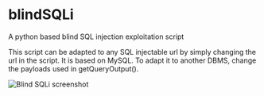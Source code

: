 # blindSQLi
A python based blind SQL injection exploitation script

This script can be adapted to any SQL injectable url by simply changing the url in the script.
It is based on MySQL. To adapt it to another DBMS, change the payloads used in getQueryOutput().

![Blind SQLi screenshot](https://github.com/21y4d/blindSQLi/blob/master/blindSQLi.jpg?raw=true)
